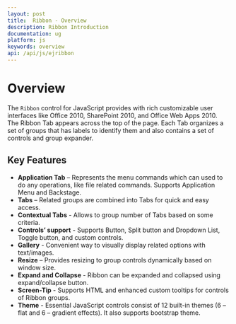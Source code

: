 ```yaml
---
layout: post
title:  Ribbon - Overview
description: Ribbon Introduction
documentation: ug
platform: js
keywords: overview
api: /api/js/ejribbon
---
```


# Overview

The `Ribbon` control for JavaScript provides with rich customizable user interfaces like Office 2010, SharePoint 2010, and Office Web Apps 2010. The Ribbon Tab appears across the top of the page. Each Tab organizes a set of groups that has labels to identify them and also contains a set of controls and group expander.

## Key Features

* **Application Tab** – Represents the menu commands which can used to do any operations, like file related commands. Supports Application Menu and Backstage.
* **Tabs** – Related groups are combined into Tabs for quick and easy access.
* **Contextual Tabs** - Allows to group number of Tabs based on some criteria.
* **Controls’ support** - Supports Button, Split button and Dropdown List, Toggle button, and custom controls.
* **Gallery** - Convenient way to visually display related options with text/images.
* **Resize** – Provides resizing to group controls dynamically based on window size.
* **Expand and Collapse** - Ribbon can be expanded and collapsed using expand/collapse button.
* **Screen-Tip** - Supports HTML and enhanced custom tooltips for controls of Ribbon groups.
* **Theme** - Essential JavaScript controls consist of 12 built-in themes (6 – flat and 6 – gradient effects). It also supports bootstrap theme.




